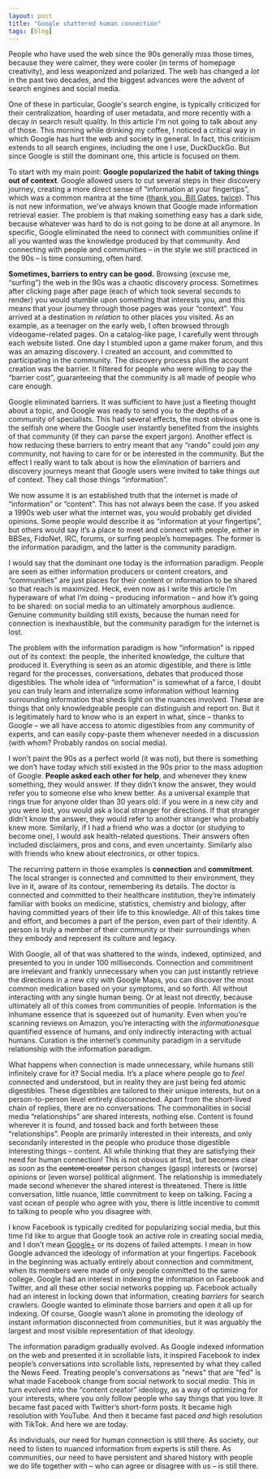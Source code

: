 ```yaml
---
layout: post
title: "Google shattered human connection"
tags: [blog]
---
```


People who have used the web since the 90s generally miss those times, because they were calmer, they were cooler (in terms of homepage creativity), and less weaponized and polarized. The web has changed a *lot* in the past two decades, and the biggest advances were the advent of search engines and social media.

One of these in particular, Google's search engine, is typically criticized for their centralization, hoarding of user metadata, and more recently with a decay in search result quality. In this article I'm not going to talk about any of those. This morning while drinking my coffee, I noticed a critical way in which Google has hurt the web and society in general. In fact, this criticism extends to all search engines, including the one I use, DuckDuckGo. But since Google is still the dominant one, this article is focused on them.

To start with my main point: **Google popularized the habit of taking things out of context**. Google allowed users to cut several steps in their discovery journey, creating a more direct sense of “information at your fingertips”, which was a common mantra at the time ([thank you, Bill Gates](https://www.youtube.com/watch?v=tWd8DxLfDek), [twice](https://www.youtube.com/watch?v=o0O0Xjpjvfc)). This is not new information, we’ve always known that Google made information retrieval easier. The problem is that making something easy has a dark side, because whatever was hard to do is not going to be done at all anymore. In specific, Google eliminated the need to connect with communities online if all you wanted was the knowledge produced by that community. And connecting with people and communities – in the style we still practiced in the 90s – is time consuming, often hard.

**Sometimes, barriers to entry can be good.** Browsing (excuse me, “surfing”) the web in the 90s was a chaotic discovery process. Sometimes after clicking page after page (each of which took several seconds to render) you would stumble upon something that interests you, and this means that your journey through those pages was your “context”. You arrived at a destination in *relation* to other places you visited. As an example, as a teenager on the early web, I often browsed through videogame-related pages. On a catalog-like page, I carefully went through each website listed. One day I stumbled upon a game maker forum, and this was an amazing discovery. I created an account, and committed to participating in the community. The discovery process plus the account creation was the barrier. It filtered for people who were willing to pay the “barrier cost”, guaranteeing that the community is all made of people who care enough.

Google eliminated barriers. It was sufficient to have just a fleeting thought about a topic, and Google was ready to send you to the depths of a community of specialists. This had several effects, the most obvious one is the selfish one where the Google user instantly benefited from the insights of that community (if they can parse the expert jargon). Another effect is how reducing these barriers to entry meant that any “rando” could join *any* community, not having to care for or be interested in the community. But the effect I really want to talk about is how the elimination of barriers and discovery journeys meant that Google users were invited to take things out of context. They call those things “information”.

We now assume it is an established truth that the internet is made of “information” or “content”. This has not always been the case. If you asked a 1990s web user what the internet was, you would probably get divided opinions. Some people would describe it as “information at your fingertips”, but others would say it’s a place to meet and connect with people, either in BBSes, FidoNet, IRC, forums, or surfing people’s homepages. The former is the information paradigm, and the latter is the community paradigm.

I would say that the dominant one today is the information paradigm. People are seen as either information producers or content creators, and “communities” are just places for their content or information to be shared so that reach is maximized. Heck, even now as I write this article I’m hyperaware of what I’m doing – producing information – and how it’s going to be shared: on social media to an ultimately amorphous audience. Genuine community building still exists, because the human need for connection is inexhaustible, but the community paradigm for the internet is lost.

The problem with the information paradigm is how “information” is ripped out of its context: the people, the inherited knowledge, the culture that produced it. Everything is seen as an atomic digestible, and there is little regard for the processes, conversations, debates that produced those digestibles. The whole idea of “information” is somewhat of a farce, I doubt you can truly learn and internalize some information without learning surrounding information that sheds light on the nuances involved. These are things that only knowledgeable people can distinguish and report on. But it is legitimately hard to know who is an expert in what, since – thanks to Google – we all have access to atomic digestibles from any community of experts, and can easily copy-paste them whenever needed in a discussion (with whom? Probably randos on social media).

I won’t paint the 90s as a perfect world (it was not), but there is something we don’t have today which still existed in the 90s prior to the mass adoption of Google. **People asked each other for help**, and whenever they knew something, they would answer. If they didn’t know the answer, they would refer you to someone else who knew better. As a universal example that rings true for anyone older than 30 years old: if you were in a new city and you were lost, you would ask a local stranger for directions. If that stranger didn’t know the answer, they would refer to another stranger who probably knew more. Similarly, if I had a friend who was a doctor (or studying to become one), I would ask health-related questions. Their answers often included disclaimers, pros and cons, and even uncertainty. Similarly also with friends who knew about electronics, or other topics.

The recurring pattern in those examples is **connection** and **commitment**. The local stranger is connected and committed to their environment, they live in it, aware of its contour, remembering its details. The doctor is connected and committed to their healthcare institution, they’re intimately familiar with books on medicine, statistics, chemistry and biology, after having committed years of their life to this knowledge. All of this takes time and effort, and becomes a part of the person, even part of their identity. A person is truly a member of their community or their surroundings when they embody and represent its culture and legacy.

With Google, all of that was shattered to the winds, indexed, optimized, and presented to you in under 100 milliseconds. Connection and commitment are irrelevant and frankly unnecessary when you can just instantly retrieve the directions in a new city with Google Maps, you can discover the most common medication based on your symptoms, and so forth. All without interacting with any single human being. Or at least not directly, because ultimately all of this comes from communities of people. Information is the inhumane essence that is squeezed out of humanity. Even when you’re scanning reviews on Amazon, you’re interacting with the *informationesque* quantified essence of humans, and only indirectly interacting with actual humans. Curation is the internet’s community paradigm in a servitude relationship with the information paradigm.

What happens when connection is made unnecessary, while humans still infinitely crave for it? Social media. It’s a place where people go to *feel* connected and understood, but in reality they are just being fed atomic digestibles. These digestibles are tailored to their unique interests, but on a person-to-person level entirely disconnected. Apart from the short-lived chain of replies, there are no conversations. The commonalities in social media “relationships” are shared interests, nothing else. Content is found wherever it is found, and tossed back and forth between these “relationships”. People are primarily interested in their interests, and only secondarily interested in the people who produce those digestible interesting things – content. All while thinking that they are satisfying their need for human connection! This is not obvious at first, but becomes clear as soon as the ~~content creator~~ person changes (gasp) interests or (worse) opinions or (even worse) political alignment. The relationship is immediately made second whenever the shared interest is threatened. There is little conversation, little nuance, little commitment to keep on talking. Facing a vast ocean of people who agree with you, there is little incentive to commit to talking to people who you disagree with.

I know Facebook is typically credited for popularizing social media, but this time I’d like to argue that Google took an active role in creating social media, and I don’t mean [Google+](https://en.wikipedia.org/wiki/Google%2B) or its dozens of failed attempts. I mean in how Google advanced the ideology of information at your fingertips. Facebook in the beginning was actually entirely about connection and commitment, when its members were made of only people committed to the same college. Google had an interest in indexing the information on Facebook and Twitter, and all these other social networks popping up. Facebook actually had an interest in locking down that information, creating *barriers* for search crawlers. Google wanted to eliminate those barriers and open it all up for indexing. Of course, Google wasn’t alone in promoting the ideology of instant information disconnected from communities, but it was arguably the largest and most visible representation of that ideology.

The information paradigm gradually evolved. As Google indexed information on the web and presented it in scrollable lists, it inspired Facebook to index people’s conversations into scrollable lists, represented by what they called the News Feed. Treating people's conversations as "news" that are "fed" is what made Facebook change from social network to social *media*. This in turn evolved into the “content creator” ideology, as a way of optimizing for your interests, where you only follow people who say things that you love. It became fast paced with Twitter’s short-form posts. It became high resolution with YouTube. And then it became fast paced *and* high resolution with TikTok. And here we are today.

As individuals, our need for human connection is still there. As society, our need to listen to nuanced information from experts is still there. As communities, our need to have persistent and shared history with people we do life together with – who can agree or disagree with us – is still there.
